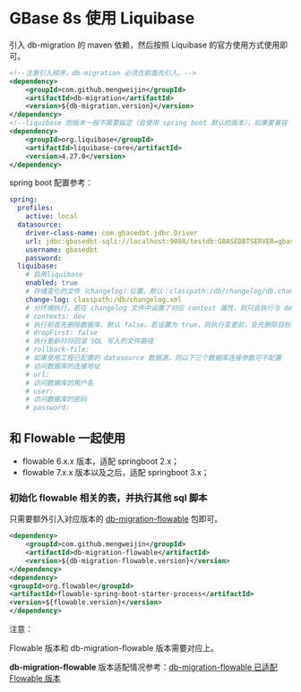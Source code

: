 # GBase 8s 使用 Liquibase

引入 db-migration 的 maven 依赖，然后按照 Liquibase 的官方使用方式使用即可。

```xml
<!--注意引入顺序，db-migration 必须在前面先引入。-->
<dependency>
    <groupId>com.github.mengweijin</groupId>
    <artifactId>db-migration</artifactId>
    <version>${db-migration.version}</version>
</dependency>
<!--liquibase 的版本一般不需要指定（会使用 spring boot 默认的版本），如果要兼容 spring boot 2.1 至 3.2 版本，则需要明确指定为 4.27.0 版本。-->
<dependency>
    <groupId>org.liquibase</groupId>
    <artifactId>liquibase-core</artifactId>
    <version>4.27.0</version>
</dependency>
```

spring boot 配置参考：

```yaml
spring:
  profiles:
    active: local
  datasource:
    driver-class-name: com.gbasedbt.jdbc.Driver
    url: jdbc:gbasedbt-sqli://localhost:9088/testdb:GBASEDBTSERVER=gbase01
    username: gbasedbt
    password:
  liquibase:
    # 启用liquibase
    enabled: true
    # 存储变化的文件（changelog）位置。默认：classpath:/db/changelog/db.changelog-master.xml
    change-log: classpath:/db/changelog.xml
    # 分环境执行，若在 changelog 文件中设置了对应 context 属性，则只会执行与 dev 对应值的 changeset
    # contexts: dev
    # 执行前首先删除数据库，默认 false。若设置为 true，则执行变更前，会先删除目标数据库，请谨慎
    # dropFirst: false
    # 执行更新时将回滚 SQL 写入的文件路径
    # rollback-file:
    # 如果使用工程已配置的 datasource 数据源，则以下三个数据库连接参数可不配置
    # 访问数据库的连接地址
    # url:
    # 访问数据库的用户名
    # user:
    # 访问数据库的密码
    # password:
```

## 和 Flowable 一起使用

* flowable 6.x.x 版本，适配 springboot 2.x；
* flowable 7.x.x 版本以及之后，适配 springboot 3.x；

### 初始化 flowable 相关的表，并执行其他 sql 脚本

只需要额外引入对应版本的 [db-migration-flowable](https://gitee.com/mengweijin/db-migration-flowable) 包即可。

```xml
<dependency>
    <groupId>com.github.mengweijin</groupId>
    <artifactId>db-migration-flowable</artifactId>
    <version>${db-migration-flowable.version}</version>
</dependency>
<dependency>
<groupId>org.flowable</groupId>
<artifactId>flowable-spring-boot-starter-process</artifactId>
<version>${flowable.version}</version>
</dependency>
```

注意：

Flowable 版本和 db-migration-flowable 版本需要对应上。

**db-migration-flowable** 版本适配情况参考：[db-migration-flowable 已适配 Flowable 版本](../README.md)
